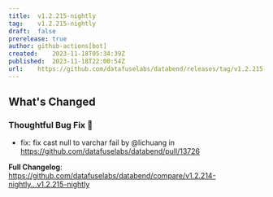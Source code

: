 ```yaml
---
title:	v1.2.215-nightly
tag:	v1.2.215-nightly
draft:	false
prerelease:	true
author:	github-actions[bot]
created:	2023-11-18T05:34:39Z
published:	2023-11-18T22:00:54Z
url:	https://github.com/datafuselabs/databend/releases/tag/v1.2.215-nightly
---
```

<!-- Release notes generated using configuration in .github/release.yml at main -->

## What's Changed
### Thoughtful Bug Fix 🔧
* fix: fix cast null to varchar fail by @lichuang in https://github.com/datafuselabs/databend/pull/13726


**Full Changelog**: https://github.com/datafuselabs/databend/compare/v1.2.214-nightly...v1.2.215-nightly
